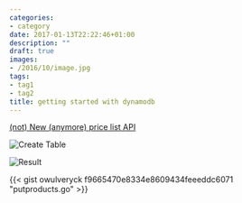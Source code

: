 ```yaml
---
categories:
- category
date: 2017-01-13T22:22:46+01:00
description: ""
draft: true
images:
- /2016/10/image.jpg
tags:
- tag1
- tag2
title: getting started with dynamodb
---
```


[(not) New (anymore) price list API](https://aws.amazon.com/blogs/aws/new-aws-price-list-api/)


![Create Table](/assets/images/blog-dynamo-create-table.png)

![Result](/assets/images/blog-dynamo-result.png)

{{< gist owulveryck f9665470e8334e8609434feeeddc6071 "putproducts.go" >}}
